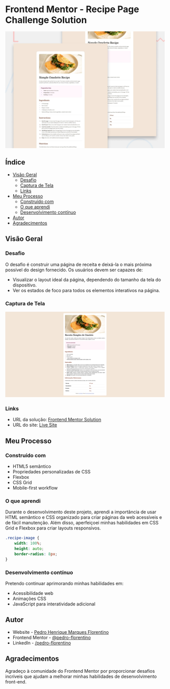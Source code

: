 # Frontend Mentor - Recipe Page Challenge Solution

![Design preview for the Recipe Page coding challenge](./assets/images/preview.jpg)

## Índice

- [Visão Geral](#visão-geral)
  - [Desafio](#desafio)
  - [Captura de Tela](#captura-de-tela)
  - [Links](#links)
- [Meu Processo](#meu-processo)
  - [Construído com](#construído-com)
  - [O que aprendi](#o-que-aprendi)
  - [Desenvolvimento contínuo](#desenvolvimento-contínuo)
- [Autor](#autor)
- [Agradecimentos](#agradecimentos)

## Visão Geral

### Desafio

O desafio é construir uma página de receita e deixá-la o mais próxima possível do design fornecido. Os usuários devem ser capazes de:

- Visualizar o layout ideal da página, dependendo do tamanho da tela do dispositivo.
- Ver os estados de foco para todos os elementos interativos na página.

### Captura de Tela

![Captura de Tela](/assets/images/screenshot.png)

### Links

- URL da solução: [Frontend Mentor Solution](https://www.frontendmentor.io/solutions/recipe-page)
- URL do site: [Live Site](https://pedro-florentino.github.io/recipe-page)

## Meu Processo

### Construído com

- HTML5 semântico
- Propriedades personalizadas de CSS
- Flexbox
- CSS Grid
- Mobile-first workflow

### O que aprendi

Durante o desenvolvimento deste projeto, aprendi a importância de usar HTML semântico e CSS organizado para criar páginas da web acessíveis e de fácil manutenção. Além disso, aperfeiçoei minhas habilidades em CSS Grid e Flexbox para criar layouts responsivos.

```css
.recipe-image {
    width: 100%;
    height: auto;
    border-radius: 8px;
}
```

### Desenvolvimento contínuo

Pretendo continuar aprimorando minhas habilidades em:
- Acessibilidade web
- Animações CSS
- JavaScript para interatividade adicional

## Autor

- Website - [Pedro Henrique Marques Florentino](https://github.com/pedro-florentino)
- Frontend Mentor - [@pedro-florentino](https://www.frontendmentor.io/profile/pedro-florentino)
- LinkedIn - [/pedro-florentino](https://www.linkedin.com/in/pedro-florentino)

## Agradecimentos

Agradeço à comunidade do Frontend Mentor por proporcionar desafios incríveis que ajudam a melhorar minhas habilidades de desenvolvimento front-end.
